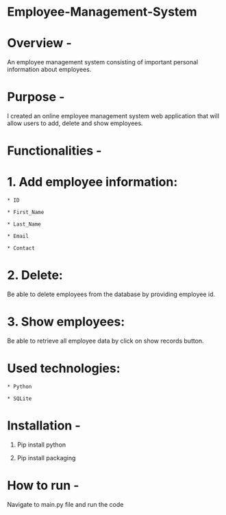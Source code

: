 # Employee-Management-System

# Overview -
 
An employee management system consisting of important personal information about employees.

# Purpose -

I created an online employee management system web application that will allow users to add, delete and show employees.

# Functionalities - 

# 1. Add employee information:
    * ID
      
    * First_Name
      
    * Last_Name
      
    * Email
      
    * Contact
      
# 2. Delete:
   
Be able to delete employees from the database by providing employee id.

# 3. Show employees:
   
Be able to retrieve all employee data by click on show records button.

# Used technologies:

    * Python
    
    * SQLite
    
# Installation -

1) Pip install python
  
3) Pip install packaging
   
# How to run -

Navigate to main.py file and run the code

